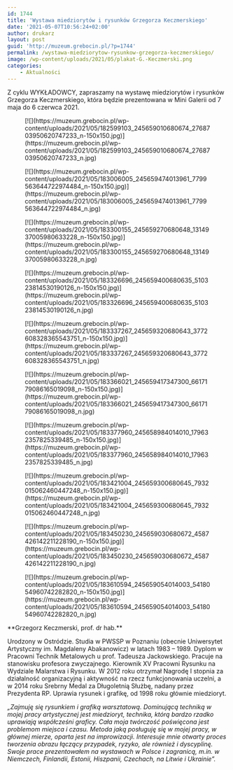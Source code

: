 ```yaml
---
id: 1744
title: 'Wystawa miedziorytów i rysunków Grzegorza Keczmerskiego'
date: '2021-05-07T10:56:24+02:00'
author: drukarz
layout: post
guid: 'http://muzeum.grebocin.pl/?p=1744'
permalink: /wystawa-miedziorytow-rysunkow-grzegorza-keczmerskiego/
image: /wp-content/uploads/2021/05/plakat-G.-Keczmerski.png
categories:
    - Aktualności
---
```


Z cyklu WYKŁADOWCY, zapraszamy na wystawę miedziorytów i rysunków Grzegorza Keczmerskiego, która będzie prezentowana w Mini Galerii od 7 maja do 6 czerwca 2021.

<div class="gallery galleryid-1744 gallery-columns-5 gallery-size-thumbnail" id="gallery-7"><figure class="gallery-item"><div class="gallery-icon landscape"> [![](https://muzeum.grebocin.pl/wp-content/uploads/2021/05/182599103_245659010680674_2768703950620747233_n-150x150.jpg)](https://muzeum.grebocin.pl/wp-content/uploads/2021/05/182599103_245659010680674_2768703950620747233_n.jpg) </div></figure><figure class="gallery-item"><div class="gallery-icon landscape"> [![](https://muzeum.grebocin.pl/wp-content/uploads/2021/05/183006005_245659474013961_7799563644722974484_n-150x150.jpg)](https://muzeum.grebocin.pl/wp-content/uploads/2021/05/183006005_245659474013961_7799563644722974484_n.jpg) </div></figure><figure class="gallery-item"><div class="gallery-icon landscape"> [![](https://muzeum.grebocin.pl/wp-content/uploads/2021/05/183300155_245659270680648_1314937005980633228_n-150x150.jpg)](https://muzeum.grebocin.pl/wp-content/uploads/2021/05/183300155_245659270680648_1314937005980633228_n.jpg) </div></figure><figure class="gallery-item"><div class="gallery-icon landscape"> [![](https://muzeum.grebocin.pl/wp-content/uploads/2021/05/183326696_245659400680635_510323814530190126_n-150x150.jpg)](https://muzeum.grebocin.pl/wp-content/uploads/2021/05/183326696_245659400680635_510323814530190126_n.jpg) </div></figure><figure class="gallery-item"><div class="gallery-icon landscape"> [![](https://muzeum.grebocin.pl/wp-content/uploads/2021/05/183337267_245659320680643_3772608328365543751_n-150x150.jpg)](https://muzeum.grebocin.pl/wp-content/uploads/2021/05/183337267_245659320680643_3772608328365543751_n.jpg) </div></figure><figure class="gallery-item"><div class="gallery-icon landscape"> [![](https://muzeum.grebocin.pl/wp-content/uploads/2021/05/183366021_245659417347300_6617179086165019098_n-150x150.jpg)](https://muzeum.grebocin.pl/wp-content/uploads/2021/05/183366021_245659417347300_6617179086165019098_n.jpg) </div></figure><figure class="gallery-item"><div class="gallery-icon portrait"> [![](https://muzeum.grebocin.pl/wp-content/uploads/2021/05/183377960_245658984014010_179632357825339485_n-150x150.jpg)](https://muzeum.grebocin.pl/wp-content/uploads/2021/05/183377960_245658984014010_179632357825339485_n.jpg) </div></figure><figure class="gallery-item"><div class="gallery-icon portrait"> [![](https://muzeum.grebocin.pl/wp-content/uploads/2021/05/183421004_245659300680645_7932015062460447248_n-150x150.jpg)](https://muzeum.grebocin.pl/wp-content/uploads/2021/05/183421004_245659300680645_7932015062460447248_n.jpg) </div></figure><figure class="gallery-item"><div class="gallery-icon portrait"> [![](https://muzeum.grebocin.pl/wp-content/uploads/2021/05/183450230_245659030680672_4587426142211228190_n-150x150.jpg)](https://muzeum.grebocin.pl/wp-content/uploads/2021/05/183450230_245659030680672_4587426142211228190_n.jpg) </div></figure><figure class="gallery-item"><div class="gallery-icon portrait"> [![](https://muzeum.grebocin.pl/wp-content/uploads/2021/05/183610594_245659054014003_5418054960742282820_n-150x150.jpg)](https://muzeum.grebocin.pl/wp-content/uploads/2021/05/183610594_245659054014003_5418054960742282820_n.jpg) </div></figure> </div>**Grzegorz Keczmerski, prof. dr hab.**

Urodzony w Ostródzie. Studia w PWSSP w Poznaniu (obecnie Uniwersytet Artystyczny im. Magdaleny Abakanowicz) w latach 1983 – 1989. Dyplom w Pracowni Technik Metalowych u prof. Tadeusza Jackowskiego. Pracuje na stanowisku profesora zwyczajnego. Kierownik XV Pracowni Rysunku na Wydziale Malarstwa i Rysunku. W 2012 roku otrzymał Nagrodę I stopnia za działalność organizacyjną i aktywność na rzecz funkcjonowania uczelni, a w 2014 roku Srebrny Medal za Długoletnią Służbę, nadany przez Prezydenta RP. Uprawia rysunek i grafikę, od 1998 roku głównie miedzioryt.

*„Zajmuję się rysunkiem i grafiką warsztatową. Dominującą techniką w mojej pracy artystycznej jest miedzioryt, technika, którą bardzo rzadko uprawiają współcześni graficy. Cała moja twórczość poświęcona jest problemom miejsca i czasu. Metoda jaką posługuję się w mojej pracy, w głównej mierze, oparta jest na improwizacji. Interesuje mnie otwarty proces tworzenia obrazu łączący przypadek, ryzyko, ale również i dyscyplinę. Swoje prace prezentowałem na wystawach w Polsce i zagranicą, m.in. w Niemczech, Finlandii, Estonii, Hiszpanii, Czechach, na Litwie i Ukrainie”.*